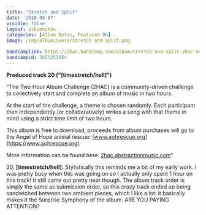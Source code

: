 ```yaml
---
title: "Stretch and Split"
date: '2018-05-07'
visible: false
layout: albumnotes
categories: [Album Notes, Featured On]
image: /img/albumcovers/Stretch and Split.png

bandcamplink: https://2hac.bandcamp.com/album/stretch-and-split-2hac-volume-2
bandcampid: 2855253664
---
```

**Produced track 20 ("[timestretch/hell]")**

"The Two Hour Album Challenge (2HAC) is a community-driven challenge to collectively start and complete an album of music in two hours.

At the start of the challenge, a theme is chosen randomly. Each participant then independently (or collaboratively) writes a song with that theme in mind using a strict time limit of two hours.

This album is free to download, proceeds from album purchases will go to the Angel of Hope animal rescue: [www.aohrescue.org](https://www.aohrescue.org)

More information can be found here: [2hac.abstractionmusic.com](https://2hac.abstractionmusic.com)"

20\. **[timestretch/hell]:** Stylistically this reminds me a bit of my early work. I was pretty busy when this was going on so I actually only spent 1 hour on this track! It still came out pretty neat though. The album track order is simply the same as submission order, so this crazy track ended up being sandwiched between two ambient pieces, which I like a lot: it basically makes it the Surprise Symphony of the album. ARE YOU PAYING ATTENTION?
